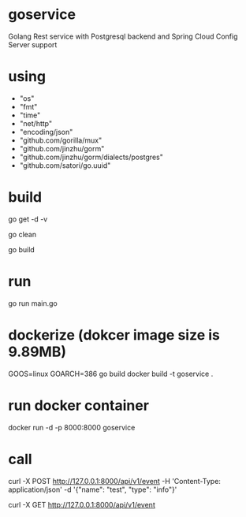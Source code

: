 # goservice
Golang Rest service with Postgresql backend and Spring Cloud Config Server support

# using
- "os"
- "fmt"
- "time"
- "net/http"
- "encoding/json"
- "github.com/gorilla/mux"
- "github.com/jinzhu/gorm"
- "github.com/jinzhu/gorm/dialects/postgres"
- "github.com/satori/go.uuid"

# build
go get -d -v

go clean

go build

# run
go run main.go

# dockerize (dokcer image size is 9.89MB)
GOOS=linux GOARCH=386 go build
docker build -t goservice .

# run docker container
docker run -d -p 8000:8000 goservice

# call
curl -X POST http://127.0.0.1:8000/api/v1/event -H 'Content-Type: application/json' -d '{"name": "test", "type": "info"}'

curl -X GET http://127.0.0.1:8000/api/v1/event 
